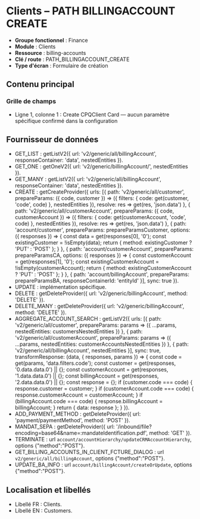 # Clients – PATH BILLINGACCOUNT CREATE

- **Groupe fonctionnel** : Finance
- **Module** : Clients
- **Ressource** : billing-accounts
- **Clé / route** : PATH_BILLINGACCOUNT_CREATE
- **Type d'écran** : Formulaire de création

## Contenu principal
### Grille de champs
- Ligne 1, colonne 1 : Create CPQClient Card — aucun paramètre spécifique confirmé dans la configuration

## Fournisseur de données
- GET_LIST : getListV2({
  url: 'v2/generic/all/billingAccount',
  responseContainer: 'data',
  nestedEntities
}).
- GET_ONE : getOneV2({
  url: 'v2/generic/billingAccount/',
  nestedEntities
}).
- GET_MANY : getListV2({
  url: 'v2/generic/all/billingAccount',
  responseContainer: 'data',
  nestedEntities
}).
- CREATE : getCreateProvider({
  urls: [{
    path: 'v2/generic/all/customer',
    prepareParams: ({
      code,
      customer
    }) => ({
      filters: {
        code: get(customer, 'code', code)
      },
      nestedEntities
    }),
    resolve: res => get(res, 'json.data')
  }, {
    path: 'v2/generic/all/customerAccount',
    prepareParams: ({
      code,
      customerAccount
    }) => ({
      filters: {
        code: get(customerAccount, 'code', code)
      },
      nestedEntities
    }),
    resolve: res => get(res, 'json.data')
  }, {
    path: 'account/customer',
    prepareParams: prepareParamsCustomer,
    options: ({
      responses
    }) => {
      const data = get(responses[0], '0');
      const existingCustomer = !isEmpty(data);
      return {
        method: existingCustomer ? 'PUT' : 'POST'
      };
    }
  }, {
    path: 'account/customerAccount',
    prepareParams: prepareParamsCA,
    options: ({
      responses
    }) => {
      const customerAccount = get(responses[1], '0');
      const existingCustomerAccount = !isEmpty(customerAccount);
      return {
        method: existingCustomerAccount ? 'PUT' : 'POST'
      };
    }
  }, {
    path: 'account/billingAccount',
    prepareParams: prepareParamsBA,
    responseContainerId: 'entityId'
  }],
  sync: true
}).
- UPDATE : implémentation spécifique.
- DELETE : getDeleteProvider({
  url: 'v2/generic/billingAccount',
  method: 'DELETE'
}).
- DELETE_MANY : getDeleteProvider({
  url: 'v2/generic/billingAccount',
  method: 'DELETE'
}).
- AGGREGATE_ACCOUNT_SEARCH : getListV2({
  urls: [{
    path: 'v2/generic/all/customer',
    prepareParams: params => ({
      ...params,
      nestedEntities: customersNestedEntities
    })
  }, {
    path: 'v2/generic/all/customerAccount',
    prepareParams: params => ({
      ...params,
      nestedEntities: customerAccountsNestedEntities
    })
  }, {
    path: 'v2/generic/all/billingAccount',
    nestedEntities
  }],
  sync: true,
  transformResponse: (data, {
    responses,
    params
  }) => {
    const code = get(params, 'data.filters.code');
    const customer = get(responses, '0.data.data.0') || {};
    const customerAccount = get(responses, '1.data.data.0') || {};
    const billingAccount = get(responses, '2.data.data.0') || {};
    const response = {};
    if (customer.code === code) {
      response.customer = customer;
    }
    if (customerAccount.code === code) {
      response.customerAccount = customerAccount;
    }
    if (billingAccount.code === code) {
      response.billingAccount = billingAccount;
    }
    return {
      data: response
    };
  }
}).
- ADD_PAYMENT_METHOD : getDeleteProvider({
  url: 'payment/paymentMethod',
  method: 'POST'
}).
- MANDAT_SEPA : getDeleteProvider({
  url: '/inbound/file?encoding=base64&name=:mandateIdentification.pdf',
  method: 'GET'
}).
- TERMINATE : url `account/accountHierarchy/updateCRMAccountHierarchy`, options {"method":"POST"}.
- GET_BILLING_ACCOUNTS_IN_CLIENT_FCTURE_DIALOG : url `v2/generic/all/billingAccount`, options {"method":"POST"}.
- UPDATE_BA_INFO : url `account/billingAccount/createOrUpdate`, options {"method":"POST"}.

## Localisation et libellés
- Libellé FR : Clients.
- Libellé EN : Customers.